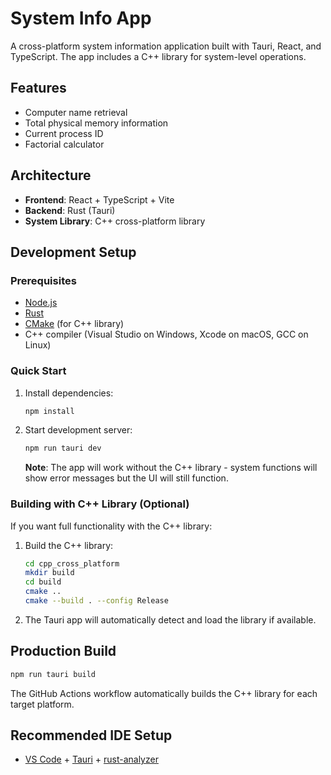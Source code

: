 # System Info App

A cross-platform system information application built with Tauri, React, and TypeScript. The app includes a C++ library for system-level operations.

## Features

- Computer name retrieval
- Total physical memory information  
- Current process ID
- Factorial calculator

## Architecture

- **Frontend**: React + TypeScript + Vite
- **Backend**: Rust (Tauri)
- **System Library**: C++ cross-platform library

## Development Setup

### Prerequisites

- [Node.js](https://nodejs.org/)
- [Rust](https://rustup.rs/)
- [CMake](https://cmake.org/) (for C++ library)
- C++ compiler (Visual Studio on Windows, Xcode on macOS, GCC on Linux)

### Quick Start

1. Install dependencies:
   ```bash
   npm install
   ```

2. Start development server:
   ```bash
   npm run tauri dev
   ```

   **Note**: The app will work without the C++ library - system functions will show error messages but the UI will still function.

### Building with C++ Library (Optional)

If you want full functionality with the C++ library:

1. Build the C++ library:
   ```bash
   cd cpp_cross_platform
   mkdir build
   cd build
   cmake ..
   cmake --build . --config Release
   ```

2. The Tauri app will automatically detect and load the library if available.

## Production Build

```bash
npm run tauri build
```

The GitHub Actions workflow automatically builds the C++ library for each target platform.

## Recommended IDE Setup

- [VS Code](https://code.visualstudio.com/) + [Tauri](https://marketplace.visualstudio.com/items?itemName=tauri-apps.tauri-vscode) + [rust-analyzer](https://marketplace.visualstudio.com/items?itemName=rust-lang.rust-analyzer)
